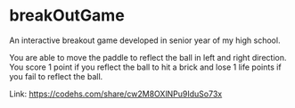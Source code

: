 # breakOutGame

An interactive breakout game developed in senior year of my high school.

You are able to move the paddle to reflect the ball in left and right direction. You score 1 point if you reflect the ball to hit a brick and lose 1 life points if you fail to reflect the ball.

Link: https://codehs.com/share/cw2M8OXlNPu9IduSo73x
